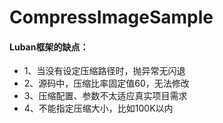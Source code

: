 # CompressImageSample

#### Luban框架的缺点：
- 1、当没有设定压缩路径时，抛异常无闪退
- 2、源码中，压缩比率固定值60，无法修改
- 3、压缩配置、参数不太适应真实项目需求
- 4、不能指定压缩大小，比如100K以内
